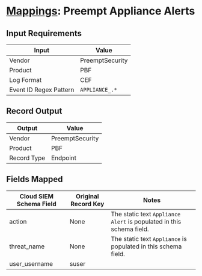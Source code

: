 # [Mappings](README.md): Preempt Appliance Alerts

## Input Requirements

|Input|Value|
|-----|-----|
|Vendor|PreemptSecurity|
|Product|PBF|
|Log Format|CEF|
|Event ID Regex Pattern|`APPLIANCE_.*`|

## Record Output

|Output|Value|
|------|-----|
|Vendor|PreemptSecurity|
|Product|PBF|
|Record Type|Endpoint|

## Fields Mapped

|Cloud SIEM Schema Field|Original Record Key|Notes|
|-----------------------|-------------------|-----|
|action|None|The static text `Appliance Alert` is populated in this schema field.|
|threat_name|None|The static text `Appliance` is populated in this schema field.|
|user_username|suser||

